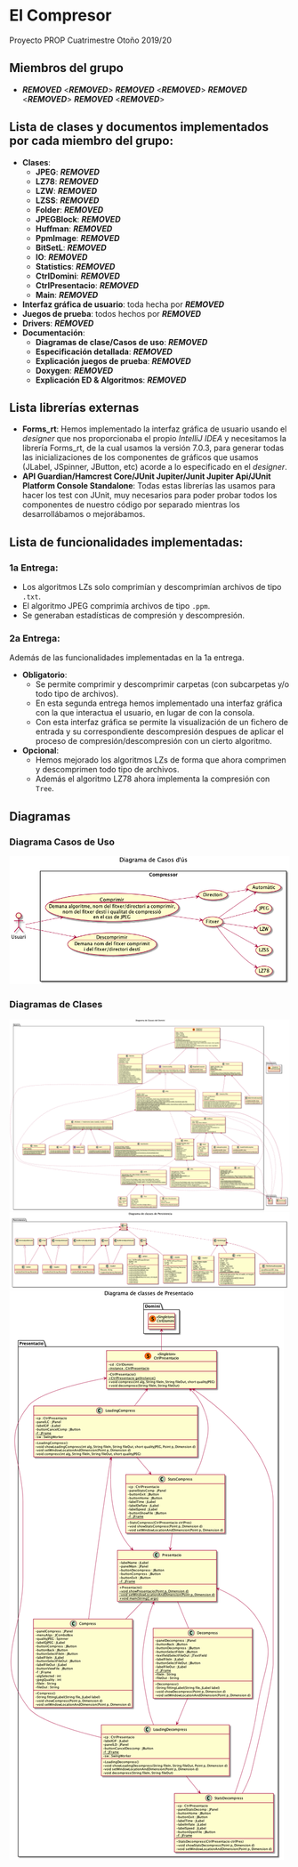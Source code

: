 # El Compresor

Proyecto PROP Cuatrimestre Otoño 2019/20

## Miembros del grupo

- ***REMOVED*** <***REMOVED***> ***REMOVED***
  <***REMOVED***> ***REMOVED***
  <***REMOVED***> ***REMOVED***
  <***REMOVED***>

## Lista de clases y documentos implementados por cada miembro del grupo:

- **Clases**:
  - **JPEG**: ***REMOVED***
  - **LZ78**: ***REMOVED***
  - **LZW**: ***REMOVED***
  - **LZSS**: ***REMOVED***
  - **Folder**: ***REMOVED***
  - **JPEGBlock**: ***REMOVED***
  - **Huffman**: ***REMOVED***
  - **PpmImage**: ***REMOVED***
  - **BitSetL**: ***REMOVED***
  - **IO**: ***REMOVED***
  - **Statistics**: ***REMOVED***
  - **CtrlDomini**: ***REMOVED***
  - **CtrlPresentacio**:  ***REMOVED***
  - **Main**: ***REMOVED***
- **Interfaz gráfica de usuario**: toda hecha por ***REMOVED***
- **Juegos de prueba**: todos hechos por ***REMOVED***
- **Drivers**: ***REMOVED***
- **Documentación**:
  - **Diagramas de clase/Casos de uso**: ***REMOVED***
  - **Especificación detallada**: ***REMOVED***
  - **Explicación juegos de prueba**: ***REMOVED***
  - **Doxygen**: ***REMOVED***
  - **Explicación ED & Algoritmos**: ***REMOVED***

## Lista librerías externas

- **Forms_rt**: Hemos implementado la interfaz gráfica de usuario usando el
*designer* que nos proporcionaba el propio *IntelliJ IDEA* y necesitamos la
librería Forms_rt, de la cual usamos la versión 7.0.3, para generar todas las
inicializaciones de los componentes de gráficos que usamos (JLabel, JSpinner,
JButton, etc) acorde a lo especificado en el *designer*.
- **API Guardian/Hamcrest Core/JUnit Jupiter/Junit Jupiter Api/JUnit Platform
Console Standalone**: Todas estas librerías las usamos para hacer los test con
JUnit, muy necesarios para poder probar todos los componentes de nuestro
código por separado mientras los desarrollábamos o mejorábamos.


## Lista de funcionalidades implementadas:

### 1a Entrega:
- Los algoritmos LZs solo comprimían y descomprimían archivos de tipo `.txt`.
- El algoritmo JPEG comprimía archivos de tipo `.ppm`.
- Se generaban estadísticas de compresión y descompresión.

### 2a Entrega:
Además de las funcionalidades implementadas en la 1a entrega.
- **Obligatorio**:
    - Se permite comprimir y descomprimir carpetas (con subcarpetas y/o todo tipo de archivos).
    - En esta segunda entrega hemos implementado una interfaz gráfica con la que interactua el usuario, en lugar de con la consola.
    - Con esta interfaz gráfica se permite la visualización de un fichero de entrada y su correspondiente descompresión despues de aplicar el proceso de compresión/descompresión con un cierto algoritmo.
- **Opcional**:
    - Hemos mejorado los algoritmos LZs de forma que ahora comprimen y descomprimen todo tipo de archivos.
    - Además el algoritmo LZ78 ahora implementa la compresión con `Tree`.


## Diagramas

### Diagrama Casos de Uso

![Diagrama Casos d'us](doc/UML/CasosUs.png)

### Diagramas de Clases

![Diagrama Clases Domini](doc/UML/DiagramaClassesDomini.png)
![Diagrama Clases Persistencia](doc/UML/DiagramaClassesPersistencia.png)
![Diagrama Clases Presentacio](doc/UML/DiagramaClassesPresentacio.png)
